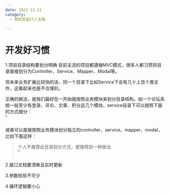 ```yaml
---
date: 2022-11-21
category:
  - 我的苦逼IT人生路

---
```


# 开发好习惯

1.项目目录结构要划分明确
目前主流的项目都遵循MVC模式，很多人都习惯将目录直接划分为Controller、Service、Mapper、Modal等。

但未来业务扩展比较快的话，同一个目录下比如Service下会有几十上百个类文件，这看起来也是不合理的。  

正确的做法，是我们最好在一开始就按照业务模块来划分目录结构，如一个论坛系统一般至少有登录、评论、文章、积分这几个模块，service目录下可以按照下面的方式细分：
<img src="http://cdn.gydblog.com/images/it-life/better-coder-1.png"  style="zoom: 40%;margin:0 auto;display:block"/><br/>


或者可以直接按照业务模块划分独立的controller、service、mapper、modal，比如下面这样：
> 个人不推荐此目录划分方式，更推荐前一种做法
<img src="http://cdn.gydblog.com/images/it-life/better-coder-2.png"  style="zoom: 40%;margin:0 auto;display:block"/><br/>


2.接口文档要清晰且实时更新

3.参数校验不可少

4.循环逻辑要小心
